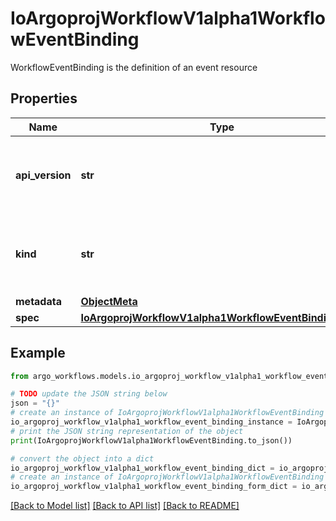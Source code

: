 # IoArgoprojWorkflowV1alpha1WorkflowEventBinding

WorkflowEventBinding is the definition of an event resource

## Properties

Name | Type | Description | Notes
------------ | ------------- | ------------- | -------------
**api_version** | **str** | APIVersion defines the versioned schema of this representation of an object. Servers should convert recognized schemas to the latest internal value, and may reject unrecognized values. More info: https://git.io.k8s.community/contributors/devel/sig-architecture/api-conventions.md#resources | [optional] 
**kind** | **str** | Kind is a string value representing the REST resource this object represents. Servers may infer this from the endpoint the client submits requests to. Cannot be updated. In CamelCase. More info: https://git.io.k8s.community/contributors/devel/sig-architecture/api-conventions.md#types-kinds | [optional] 
**metadata** | [**ObjectMeta**](ObjectMeta.md) |  | 
**spec** | [**IoArgoprojWorkflowV1alpha1WorkflowEventBindingSpec**](IoArgoprojWorkflowV1alpha1WorkflowEventBindingSpec.md) |  | 

## Example

```python
from argo_workflows.models.io_argoproj_workflow_v1alpha1_workflow_event_binding import IoArgoprojWorkflowV1alpha1WorkflowEventBinding

# TODO update the JSON string below
json = "{}"
# create an instance of IoArgoprojWorkflowV1alpha1WorkflowEventBinding from a JSON string
io_argoproj_workflow_v1alpha1_workflow_event_binding_instance = IoArgoprojWorkflowV1alpha1WorkflowEventBinding.from_json(json)
# print the JSON string representation of the object
print(IoArgoprojWorkflowV1alpha1WorkflowEventBinding.to_json())

# convert the object into a dict
io_argoproj_workflow_v1alpha1_workflow_event_binding_dict = io_argoproj_workflow_v1alpha1_workflow_event_binding_instance.to_dict()
# create an instance of IoArgoprojWorkflowV1alpha1WorkflowEventBinding from a dict
io_argoproj_workflow_v1alpha1_workflow_event_binding_form_dict = io_argoproj_workflow_v1alpha1_workflow_event_binding.from_dict(io_argoproj_workflow_v1alpha1_workflow_event_binding_dict)
```
[[Back to Model list]](../README.md#documentation-for-models) [[Back to API list]](../README.md#documentation-for-api-endpoints) [[Back to README]](../README.md)


